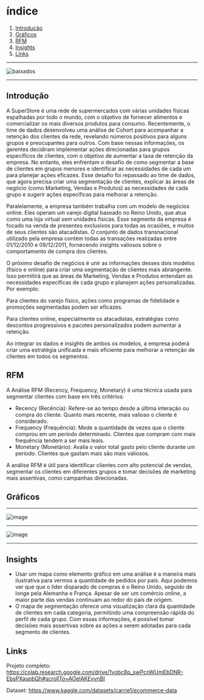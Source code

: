 # índice
1. [Introdução](#Introdução)
2. [Gráficos](#Gráficos)
3. [RFM](#RFM)
4. [Insights](#Insights)
5. [Links](#Links)
---
![baixados](https://github.com/user-attachments/assets/767ba05a-e77d-4e40-be18-cec2b927cc4a)

---

## Introdução
A SuperStore é uma rede de supermercados com várias unidades físicas espalhadas por todo o mundo, com o objetivo de fornecer alimentos e comercializar os mais diversos produtos para consumo. Recentemente, o time de dados desenvolveu uma análise de Cohort para acompanhar a retenção dos clientes da rede, revelando números positivos para alguns grupos e preocupantes para outros. Com base nessas informações, os gerentes decidiram implementar ações direcionadas para grupos específicos de clientes, com o objetivo de aumentar a taxa de retenção da empresa. No entanto, eles enfrentam o desafio de como segmentar a base de clientes em grupos menores e identificar as necessidades de cada um para planejar ações eficazes. Esse desafio foi repassado ao time de dados, que agora precisa criar uma segmentação de clientes, explicar às áreas de negócio (como Marketing, Vendas e Produtos) as necessidades de cada grupo e sugerir ações específicas para melhorar a retenção.

Paralelamente, a empresa também trabalha com um modelo de negócios online. Eles operam um varejo digital baseado no Reino Unido, que atua como uma loja virtual sem unidades físicas. Esse segmento da empresa é focado na venda de presentes exclusivos para todas as ocasiões, e muitos de seus clientes são atacadistas. O conjunto de dados transnacional utilizado pela empresa contém todas as transações realizadas entre 01/12/2010 e 09/12/2011, fornecendo insights valiosos sobre o comportamento de compra dos clientes.

O próximo desafio de negócios é unir as informações desses dois modelos (físico e online) para criar uma segmentação de clientes mais abrangente. Isso permitirá que as áreas de Marketing, Vendas e Produtos entendam as necessidades específicas de cada grupo e planejem ações personalizadas. Por exemplo:

Para clientes do varejo físico, ações como programas de fidelidade e promoções segmentadas podem ser eficazes.

Para clientes online, especialmente os atacadistas, estratégias como descontos progressivos e pacotes personalizados podem aumentar a retenção.

Ao integrar os dados e insights de ambos os modelos, a empresa poderá criar uma estratégia unificada e mais eficiente para melhorar a retenção de clientes em todos os segmentos.
## RFM

A Análise RFM (Recency, Frequency, Monetary) é uma técnica usada para segmentar clientes com base em três critérios:

- Recency (Recência): Refere-se ao tempo desde a última interação ou compra do cliente. Quanto mais recente, mais valioso o cliente é considerado.
- Frequency (Frequência): Mede a quantidade de vezes que o cliente comprou em um período determinado. Clientes que compram com mais frequência tendem a ser mais leais.
- Monetary (Monetário): Avalia o valor total gasto pelo cliente durante um período. Clientes que gastam mais são mais valiosos.
  
A análise RFM é útil para identificar clientes com alto potencial de vendas, segmentar os clientes em diferentes grupos e tomar decisões de marketing mais assertivas, como campanhas direcionadas.

## Gráficos

---
![image](https://github.com/user-attachments/assets/7d79a8c5-eeb2-4ba0-a7ba-ab85553d2ed0)

---

![image](https://github.com/user-attachments/assets/12c709aa-3da1-42b9-b7b6-10bb66359844)

---


## Insights
- Usar um mapa como elemento gráfico em uma análise é a maneira mais ilustrativa para vermos a quantidade de pedidos por país. Aqui podemos ver que que o líder disparado de compras é o Reino Unido, seguido de longe pela Alemanha e França. Apesar de ser um comércio online, a maior parte das vendas continuam ao redor do país de origem.
- O mapa de segmentação oferece uma visualização clara da quantidade de clientes em cada categoria, permitindo uma compreensão rápida do perfil de cada grupo. Com essas informações, é possível tomar decisões mais assertivas sobre as ações a serem adotadas para cada segmento de clientes.

## Links

Projeto completo: https://colab.research.google.com/drive/1vobc8p_swPcnWUmEbDNR-EbsPXaupbQh#scrollTo=AOelAKEyvnBI

Dataset: https://www.kaggle.com/datasets/carrie1/ecommerce-data
